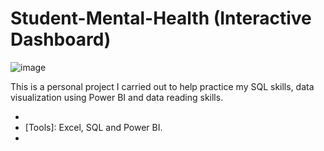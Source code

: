 # Student-Mental-Health (Interactive Dashboard)
![image](https://github.com/AMATULLAH481/Student-Mental-Health/assets/88318475/9280fb04-85a5-4eab-9a19-73ef8729b0da)


This is a personal project I carried out to help practice my SQL skills, data visualization using Power BI and data reading skills.

* [Data source]: Kaggle.
* [Tools]: Excel, SQL and Power BI.
* [Link to the dashboard]: https://app.powerbi.com/view?r=eyJrIjoiMTI0NmI5MGEtNTQ5Yy00YmJhLWI1ZTAtYTAwYTY0YTk5NjA3IiwidCI6IjM4MGNlMGFiLWM3ZjgtNDRmZi04OWFjLTM3YzlhYjQ4NTEyYiJ9&pageName=ReportSection215016ec222b08973cde
